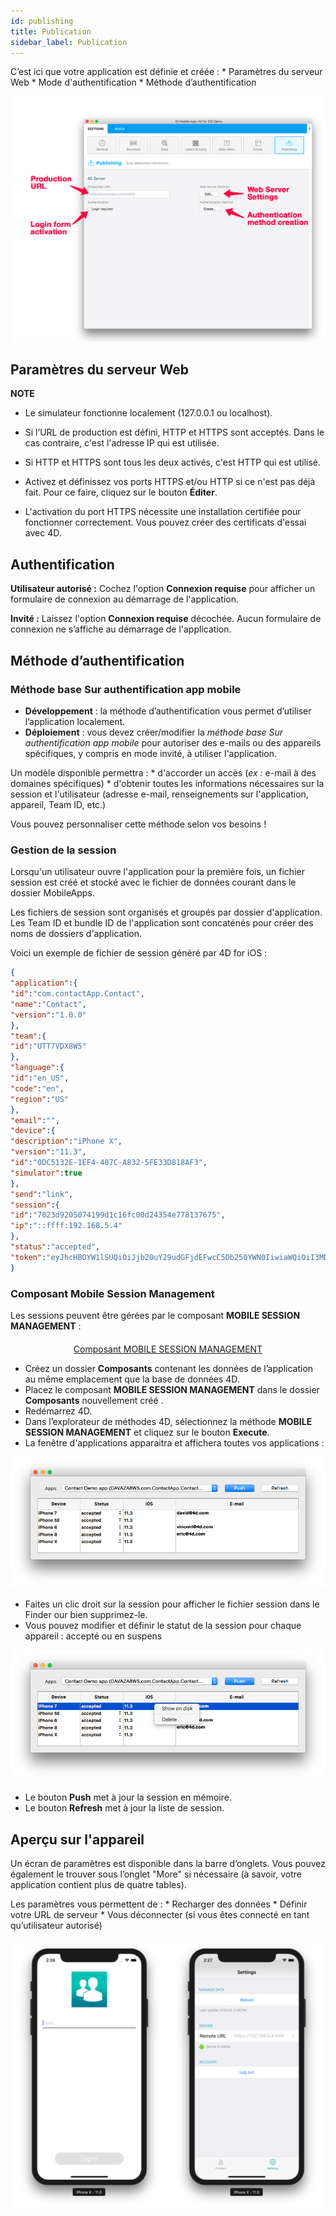 ```yaml
---
id: publishing
title: Publication
sidebar_label: Publication
---
```

C’est ici que votre application est définie et créée : * Paramètres du serveur Web * Mode d'authentification * Méthode d’authentification

![Publishing section](assets/project-editor/Publishing-section-4D-for-iOS.png)

## Paramètres du serveur Web<div class = "tips"> 

**NOTE**

* Le simulateur fonctionne localement (127.0.0.1 ou localhost).
* Si l’URL de production est défini, HTTP et HTTPS sont acceptés. Dans le cas contraire, c'est l'adresse IP qui est utilisée.
* Si HTTP et HTTPS sont tous les deux activés, c'est HTTP qui est utilisé.</div> 

* Activez et définissez vos ports HTTPS et/ou HTTP si ce n'est pas déjà fait. Pour ce faire, cliquez sur le bouton **Éditer**.

* L'activation du port HTTPS nécessite une installation certifiée pour fonctionner correctement. Vous pouvez créer des certificats d'essai avec 4D.

## Authentification

**Utilisateur autorisé :** Cochez l'option **Connexion requise** pour afficher un formulaire de connexion au démarrage de l'application.

**Invité :** Laissez l'option **Connexion requise** décochée. Aucun formulaire de connexion ne s’affiche au démarrage de l'application.

## Méthode d’authentification

### Méthode base Sur authentification app mobile

* **Développement** : la méthode d’authentification vous permet d’utiliser l’application localement. 
* **Déploiement** : vous devez créer/modifier la *méthode base Sur authentification app mobile* pour autoriser des e-mails ou des appareils spécifiques, y compris en mode invité, à utiliser l'application.

Un modèle disponible permettra : * d'accorder un accès (*ex :* e-mail à des domaines spécifiques) * d'obtenir toutes les informations nécessaires sur la session et l'utilisateur (adresse e-mail, renseignements sur l'application, appareil, Team ID, etc.)

Vous pouvez personnaliser cette méthode selon vos besoins !

### Gestion de la session

Lorsqu'un utilisateur ouvre l'application pour la première fois, un fichier session est créé et stocké avec le fichier de données courant dans le dossier MobileApps.

Les fichiers de session sont organisés et groupés par dossier d'application. Les Team ID et bundle ID de l'application sont concaténés pour créer des noms de dossiers d'application.

Voici un exemple de fichier de session généré par 4D for iOS :

```json
{
"application":{
"id":"com.contactApp.Contact",
"name":"Contact",
"version":"1.0.0"
},
"team":{
"id":"UTT7VDX8W5"
},
"language":{
"id":"en_US",
"code":"en",
"region":"US"
},
"email":"",
"device":{
"description":"iPhone X",
"version":"11.3",
"id":"0DC5132E-1EF4-407C-A832-5FE33D818AF3",
"simulator":true
},
"send":"link",
"session":{
"id":"7023d9205074199d1c16fc00d24354e778137675",
"ip":"::ffff:192.168.5.4"
},
"status":"accepted",
"token":"eyJhcHBOYW1lSUQiOiJjb20uY29udGFjdEFwcC5Db250YWN0IiwiaWQiOiI3MDIzZDkyMDUwNzQxOTlkMWMxNmZjMDBkMjQzNTRlNzc4MTM3Njc1IiwidGVhbUlEIjoiVVRUN1ZEWDhXNSJ9"
}

```

### Composant Mobile Session Management

Les sessions peuvent être gérées par le composant **MOBILE SESSION MANAGEMENT** :

<div style="text-align: center; margin-top: 20px">
  <p>
    

<a class="button"
href="../assets/session-management/MOBILE-SESSION-MANAGEMENT.zip">Composant MOBILE SESSION MANAGEMENT</a>

  </p>
</div>

* Créez un dossier **Composants** contenant les données de l’application au même emplacement que la base de données 4D. 
* Placez le composant **MOBILE SESSION MANAGEMENT** dans le dossier **Composants** nouvellement créé .
* Redémarrez 4D. 
* Dans l’explorateur de méthodes 4D, sélectionnez la méthode **MOBILE SESSION MANAGEMENT** et cliquez sur le bouton **Execute**. 
* La fenêtre d'applications apparaitra et affichera toutes vos applications : 

![Mobile App Session Management](assets/session-management/Mobile-App-Session-Management.png)

* Faites un clic droit sur la session pour afficher le fichier session dans le Finder our bien supprimez-le.
* Vous pouvez modifier et définir le statut de la session pour chaque appareil : accepté ou en suspens

![Mobile App Session selection](assets/session-management/Mobile-App-Session-Management-selected.png)

* Le bouton **Push** met à jour la session en mémoire.
* Le bouton **Refresh** met à jour la liste de session. 

## Aperçu sur l'appareil

Un écran de paramètres est disponible dans la barre d’onglets. Vous pouvez également le trouver sous l’onglet "More" si nécessaire (à savoir, votre application contient plus de quatre tables).

Les paramètres vous permettent de : * Recharger des données * Définir votre URL de serveur * Vous déconnecter (si vous êtes connecté en tant qu’utilisateur autorisé)

![Login & Settings screen](assets/project-editor/Login-Settings-screen-Publishing-section-4D-for-iOS.png)